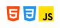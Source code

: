 <style>
    img {
        display: inline;
    }
</style>

<img src="icons-languages/html-5.png" width=40 heigh=40>
<img src="icons-languages/css-3.png" width=40 heigh=40>
<img src="icons-languages/js.png" width=40 heigh=40>